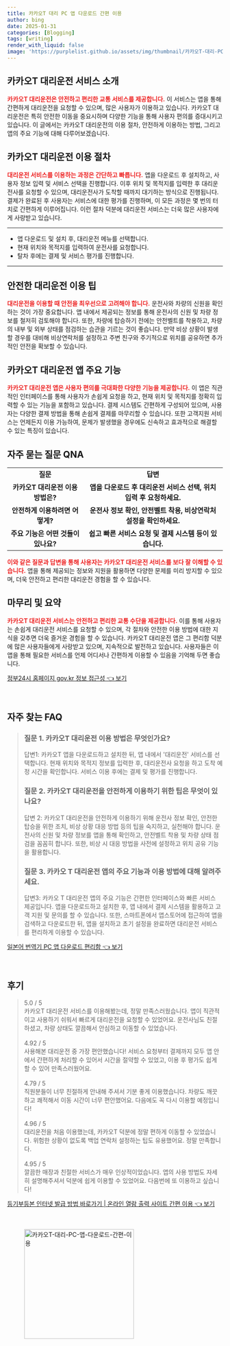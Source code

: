 ```yaml
---
title: 카카오T 대리 PC 앱 다운로드 간편 이용
author: bing
date: 2025-01-31
categories: [Blogging]
tags: [writing]
render_with_liquid: false
image: 'https://purplelist.github.io/assets/img/thumbnail/카카오T-대리-PC-앱-다운로드-간편-이용.webp'
---
```



<h2 id='카카오T 대리운전 서비스 소개'>카카오T 대리운전 서비스 소개</h2>

<p><b><span style="color: #ee2323;">카카오T 대리운전은 안전하고 편리한 교통 서비스를 제공합니다.</span></b> 이 서비스는 앱을 통해 간편하게 대리운전을 요청할 수 있으며, 많은 사용자가 이용하고 있습니다. 카카오T 대리운전은 특히 안전한 이동을 중요시하며 다양한 기능을 통해 사용자 편의를 증대시키고 있습니다. 이 글에서는 카카오T 대리운전의 이용 절차, 안전하게 이용하는 방법, 그리고 앱의 주요 기능에 대해 다루어보겠습니다.</p>

<h2 id='이용 절차'>카카오T 대리운전 이용 절차</h2>

<p><b><span style="color: #ee2323;">대리운전 서비스를 이용하는 과정은 간단하고 빠릅니다.</span></b> 앱을 다운로드 후 설치하고, 사용자 정보 입력 및 서비스 선택을 진행합니다. 이후 위치 및 목적지를 입력한 후 대리운전사를 요청할 수 있으며, 대리운전사가 도착할 때까지 대기하는 방식으로 진행됩니다. 결제가 완료된 후 사용자는 서비스에 대한 평가를 진행하며, 이 모든 과정은 몇 번의 터치로 간편하게 이루어집니다. 이런 절차 덕분에 대리운전 서비스는 더욱 많은 사용자에게 사랑받고 있습니다.</p>

<hr />

<ul>
    <li>앱 다운로드 및 설치 후, 대리운전 메뉴를 선택합니다.</li>
    <li>현재 위치와 목적지를 입력하여 운전사를 요청합니다.</li>
    <li>탈차 후에는 결제 및 서비스 평가를 진행합니다.</li>
</ul>

<hr />

<h2 id='안전한 이용 팁'>안전한 대리운전 이용 팁</h2>

<p><b><span style="color: #ee2323;">대리운전을 이용할 때 안전을 최우선으로 고려해야 합니다.</span></b> 운전사와 차량의 신원을 확인하는 것이 가장 중요합니다. 앱 내에서 제공되는 정보를 통해 운전사의 신원 및 차량 정보를 철저히 검토해야 합니다. 또한, 차량에 탑승하기 전에는 안전벨트를 착용하고, 차량의 내부 및 외부 상태를 점검하는 습관을 기르는 것이 좋습니다. 만약 비상 상황이 발생할 경우를 대비해 비상연락처를 설정하고 주변 친구와 주기적으로 위치를 공유하면 추가적인 안전을 확보할 수 있습니다.</p>

<h2 id='카카오T 대리운전 앱의 기능'>카카오T 대리운전 앱 주요 기능</h2>

<p><b><span style="color: #ee2323;">카카오T 대리운전 앱은 사용자 편의를 극대화한 다양한 기능을 제공합니다.</span></b> 이 앱은 직관적인 인터페이스를 통해 사용자가 손쉽게 요청을 하고, 현재 위치 및 목적지를 정확히 입력할 수 있는 기능을 포함하고 있습니다. 결제 시스템도 간편하게 구성되어 있으며, 사용자는 다양한 결제 방법을 통해 손쉽게 결제를 마무리할 수 있습니다. 또한 고객지원 서비스는 언제든지 이용 가능하여, 문제가 발생했을 경우에도 신속하고 효과적으로 해결할 수 있는 특징이 있습니다.</p>

<h2 id='자주 묻는 질문 QNA'>자주 묻는 질문 QNA</h2>

<table>
    <tr>
        <td style="text-align: center; height: 17px;"><b>질문</b></td>
        <td style="text-align: center; height: 17px;"><b>답변</b></td>
    </tr>
    <tr>
        <td style="text-align: center; height: 17px;"><b>카카오T 대리운전 이용 방법은?</b></td>
        <td style="text-align: center; height: 17px;"><b>앱을 다운로드 후 대리운전 서비스 선택, 위치 입력 후 요청하세요.</b></td>
    </tr>
    <tr>
        <td style="text-align: center; height: 17px;"><b>안전하게 이용하려면 어떻게?</b></td>
        <td style="text-align: center; height: 17px;"><b>운전사 정보 확인, 안전벨트 착용, 비상연락처 설정을 확인하세요.</b></td>
    </tr>
    <tr>
        <td style="text-align: center; height: 17px;"><b>주요 기능은 어떤 것들이 있나요?</b></td>
        <td style="text-align: center; height: 17px;"><b>쉽고 빠른 서비스 요청 및 결제 시스템 등이 있습니다.</b></td>
    </tr>
</table>

<p><b><span style="color: #ee2323;">이와 같은 질문과 답변을 통해 사용자는 카카오T 대리운전 서비스를 보다 잘 이해할 수 있습니다.</span></b> 앱을 통해 제공되는 정보와 지원을 활용하면 다양한 문제를 미리 방지할 수 있으며, 더욱 안전하고 편리한 대리운전 경험을 할 수 있습니다.</p>

<h2 id='맺음말'>마무리 및 요약</h2>

<p><b><span style="color: #ee2323;">카카오T 대리운전 서비스는 안전하고 편리한 교통 수단을 제공합니다.</span></b> 이를 통해 사용자는 손쉽게 대리운전 서비스를 요청할 수 있으며, 각 절차와 안전한 이용 방법에 대한 지식을 갖추면 더욱 즐거운 경험을 할 수 있습니다. 카카오T 대리운전 앱은 그 편리함 덕분에 많은 사용자들에게 사랑받고 있으며, 지속적으로 발전하고 있습니다. 사용자들은 이 앱을 통해 필요한 서비스를 언제 어디서나 간편하게 이용할 수 있음을 기억해 두면 좋습니다.</p>


<p><a class="click-button" title="정부24시 홈페이지 gov.kr 정보 접근성" href="https://purplelist.github.io/posts/%EC%A0%95%EB%B6%8024%EC%8B%9C-%ED%99%88%ED%8E%98%EC%9D%B4%EC%A7%80-gov.kr-%EC%A0%95%EB%B3%B4-%EC%A0%91%EA%B7%BC%EC%84%B1/" rel="dofollow">정부24시 홈페이지 gov.kr 정보 접근성 👈 보기</a></p><br>
<h2 id='자주_찾는_FAQ'>자주 찾는 FAQ</h2>
<div itemscope="" itemtype="https://schema.org/FAQPage"> 
<blockquote> 
<div itemscope="" itemprop="mainEntity" itemtype="https://schema.org/Question"> 
<h3 itemprop="name">질문 1. 카카오T 대리운전 이용 방법은 무엇인가요?</h3> 
<div itemscope="" itemprop="acceptedAnswer" itemtype="https://schema.org/Answer"> 
<span itemprop="text"> 
<p>답변1: 카카오T 앱을 다운로드하고 설치한 뒤, 앱 내에서 '대리운전' 서비스를 선택합니다. 현재 위치와 목적지 정보를 입력한 후, 대리운전사 요청을 하고 도착 예정 시간을 확인합니다. 서비스 이용 후에는 결제 및 평가를 진행합니다.</p> 
</span> 
</div> 
</div> 

<div itemscope="" itemprop="mainEntity" itemtype="https://schema.org/Question"> 
<h3 itemprop="name">질문 2. 카카오T 대리운전을 안전하게 이용하기 위한 팁은 무엇이 있나요?</h3> 
<div itemscope="" itemprop="acceptedAnswer" itemtype="https://schema.org/Answer"> 
<span itemprop="text"> 
<p>답변 2: 카카오T 대리운전을 안전하게 이용하기 위해 운전사 정보 확인, 안전한 탑승을 위한 조치, 비상 상황 대응 방법 등의 팁을 숙지하고, 실천해야 합니다. 운전사의 신원 및 차량 정보를 앱을 통해 확인하고, 안전벨트 착용 및 차량 상태 점검을 꼼꼼히 합니다. 또한, 비상 시 대응 방법을 사전에 설정하고 위치 공유 기능을 활용합니다.</p> 
</span> 
</div> 
</div> 

<div itemscope="" itemprop="mainEntity" itemtype="https://schema.org/Question"> 
<h3 itemprop="name">질문 3. 카카오 T 대리운전 앱의 주요 기능과 이용 방법에 대해 알려주세요.</h3> 
<div itemscope="" itemprop="acceptedAnswer" itemtype="https://schema.org/Answer"> 
<span itemprop="text"> 
<p>답변3: 카카오 T 대리운전 앱의 주요 기능은 간편한 인터페이스와 빠른 서비스 제공입니다. 앱을 다운로드하고 설치한 후, 앱 내에서 결제 시스템을 활용하고 고객 지원 및 문의를 할 수 있습니다. 또한, 스마트폰에서 앱스토어에 접근하여 앱을 검색하고 다운로드한 뒤, 앱을 설치하고 초기 설정을 완료하면 대리운전 서비스를 편리하게 이용할 수 있습니다.</p> 
</span> 
</div> 
</div> 
</blockquote> 
</div>
<p><a class="click-button" title="일본어 번역기 PC 앱 다운로드 편리함" href="https://purplelist.github.io/posts/%EC%9D%BC%EB%B3%B8%EC%96%B4-%EB%B2%88%EC%97%AD%EA%B8%B0-PC-%EC%95%B1-%EB%8B%A4%EC%9A%B4%EB%A1%9C%EB%93%9C-%ED%8E%B8%EB%A6%AC%ED%95%A8/" rel="dofollow">일본어 번역기 PC 앱 다운로드 편리함 👈 보기</a></p><br>
<h2 id='후기'>후기</h2>
<div itemscope itemtype="https://schema.org/Product">
  <blockquote>
  <div itemprop="review" itemscope itemtype="https://schema.org/Review">
      <div itemprop="reviewRating" itemscope itemtype="https://schema.org/Rating"> <span itemprop="ratingValue">5.0</span> / <span itemprop="bestRating">5</span> </div>
      <span itemprop="reviewBody">카카오T 대리운전 서비스를 이용해봤는데, 정말 만족스러웠습니다. 앱이 직관적이고 사용하기 쉬워서 빠르게 대리운전을 요청할 수 있었어요. 운전사님도 친절하셨고, 차량 상태도 깔끔해서 안심하고 이동할 수 있었습니다.</span>
  </div>
  <br>
  <div itemprop="review" itemscope itemtype="https://schema.org/Review">
      <div itemprop="reviewRating" itemscope itemtype="https://schema.org/Rating"> <span itemprop="ratingValue">4.92</span> / <span itemprop="bestRating">5</span> </div>
      <span itemprop="reviewBody">사용해본 대리운전 중 가장 편안했습니다! 서비스 요청부터 결제까지 모두 앱 안에서 간편하게 처리할 수 있어서 시간을 절약할 수 있었고, 이용 후 평가도 쉽게 할 수 있어 만족스러웠어요.</span>
  </div>
  <br>
  <div itemprop="review" itemscope itemtype="https://schema.org/Review">
      <div itemprop="reviewRating" itemscope itemtype="https://schema.org/Rating"> <span itemprop="ratingValue">4.79</span> / <span itemprop="bestRating">5</span> </div>
      <span itemprop="reviewBody">직원분들이 너무 친절하게 안내해 주셔서 기분 좋게 이용했습니다. 차량도 깨끗하고 쾌적해서 이동 시간이 너무 편안했어요. 다음에도 꼭 다시 이용할 예정입니다!</span>
  </div>
  <br>
  <div itemprop="review" itemscope itemtype="https://schema.org/Review">
      <div itemprop="reviewRating" itemscope itemtype="https://schema.org/Rating"> <span itemprop="ratingValue">4.96</span> / <span itemprop="bestRating">5</span> </div>
      <span itemprop="reviewBody">대리운전을 처음 이용했는데, 카카오T 덕분에 정말 편하게 이동할 수 있었습니다. 위험한 상황이 없도록 백업 연락처 설정하는 팁도 유용했어요. 정말 만족합니다.</span>
  </div>
  <br>
  <div itemprop="review" itemscope itemtype="https://schema.org/Review">
      <div itemprop="reviewRating" itemscope itemtype="https://schema.org/Rating"> <span itemprop="ratingValue">4.95</span> / <span itemprop="bestRating">5</span> </div>
      <span itemprop="reviewBody">깔끔한 매장과 친절한 서비스가 매우 인상적이었습니다. 앱의 사용 방법도 자세히 설명해주셔서 덕분에 쉽게 이용할 수 있었어요. 다음번에 또 이용하고 싶습니다!</span>
  </div>
  </blockquote>
</div>
<p><a class="click-button" title="등기부등본 인터넷 발급 방법 바로가기 | 온라인 열람 출력 사이트 간편 이용" href="https://purplelist.github.io/posts/%EB%93%B1%EA%B8%B0%EB%B6%80%EB%93%B1%EB%B3%B8-%EC%9D%B8%ED%84%B0%EB%84%B7-%EB%B0%9C%EA%B8%89-%EB%B0%A9%EB%B2%95-%EB%B0%94%EB%A1%9C%EA%B0%80%EA%B8%B0-%EC%98%A8%EB%9D%BC%EC%9D%B8-%EC%97%B4%EB%9E%8C-%EC%B6%9C%EB%A0%A5-%EC%82%AC%EC%9D%B4%ED%8A%B8-%EA%B0%84%ED%8E%B8-%EC%9D%B4%EC%9A%A9/" rel="dofollow">등기부등본 인터넷 발급 방법 바로가기 | 온라인 열람 출력 사이트 간편 이용 👈 보기</a></p><br>
<figure class="image"><img src="https://purplelist.github.io/assets/img/thumbnail/카카오T-대리-PC-앱-다운로드-간편-이용.webp" alt="카카오T-대리-PC-앱-다운로드-간편-이용" width="256" height="256"></figure>